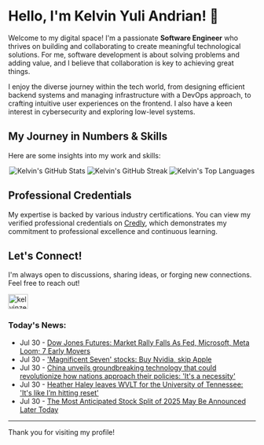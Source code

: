 # Hello, I'm Kelvin Yuli Andrian! 👋

Welcome to my digital space! I'm a passionate **Software Engineer** who thrives on building and collaborating to create meaningful technological solutions. For me, software development is about solving problems and adding value, and I believe that collaboration is key to achieving great things.

I enjoy the diverse journey within the tech world, from designing efficient backend systems and managing infrastructure with a DevOps approach, to crafting intuitive user experiences on the frontend. I also have a keen interest in cybersecurity and exploring low-level systems.

## My Journey in Numbers & Skills

Here are some insights into my work and skills:

<p align="center">
  <img src="https://github-readme-stats.vercel.app/api?username=kelvinzer0&show_icons=true&theme=radical" alt="Kelvin's GitHub Stats" />
  <img src="https://github-readme-streak-stats.herokuapp.com/?user=kelvinzer0&theme=radical" alt="Kelvin's GitHub Streak" />
  <img src="https://github-readme-stats.vercel.app/api/top-langs/?username=kelvinzer0&layout=compact&theme=radical" alt="Kelvin's Top Languages" />
</p>

## Professional Credentials

My expertise is backed by various industry certifications. You can view my verified professional credentials on [Credly](https://www.credly.com/users/kelvin-yuli-andrian/badges), which demonstrates my commitment to professional excellence and continuous learning.

## Let's Connect!

I'm always open to discussions, sharing ideas, or forging new connections. Feel free to reach out!

<p align="left">
    <a href="https://linkedin.com/in/kelvinzero" target="blank"><img align="center" src="https://cdn.jsdelivr.net/npm/simple-icons@3.0.1/icons/linkedin.svg" alt="kelvinzero" height="30" width="40" /></a>
</p>

### Today's News:

<!-- feed start -->
- Jul 30 - [Dow Jones Futures: Market Rally Falls As Fed, Microsoft, Meta Loom; 7 Early Movers](https://www.investors.com/market-trend/stock-market-today/dow-jones-futures-fed-microsoft-meta-earnings/?src=A00220&yptr=yahoo)
- Jul 30 - ['Magnificent Seven' stocks: Buy Nvidia, skip Apple](https://finance.yahoo.com/video/magnificent-seven-stocks-buy-nvidia-113046015.html)
- Jul 30 - [China unveils groundbreaking technology that could revolutionize how nations approach their policies: 'It's a necessity'](https://www.yahoo.com/news/articles/china-unveils-groundbreaking-technology-could-103018610.html)
- Jul 30 - [Heather Haley leaves WVLT for the University of Tennessee: 'It's like I’m hitting reset'](https://www.yahoo.com/news/articles/heather-haley-leaves-wvlt-university-071822486.html)
- Jul 30 - [The Most Anticipated Stock Split of 2025 May Be Announced Later Today](https://finance.yahoo.com/news/most-anticipated-stock-split-2025-070600064.html)
<!-- feed end -->

---

Thank you for visiting my profile!